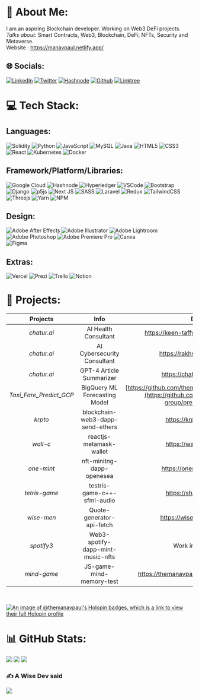 # 💫 About Me:
I am an aspiring Blockchain developer. Working on Web3 DeFi projects. <br>
_Talks about_: Smart Contracts, Web3, Blockchain, DeFi, NFTs, Security and Metaverse.<br>
Website : https://manavpaul.netlify.app/


## 🌐 Socials:

[![LinkedIn](https://img.shields.io/badge/LinkedIn-0077B5?style=for-the-badge&logo=linkedin&logoColor=white)](https://linkedin.com/in/https://www.linkedin.com/in/manav-paul/) 
[![Twitter](https://img.shields.io/badge/Twitter-1DA1F2?style=for-the-badge&logo=twitter&logoColor=white)](https://twitter.com/https://twitter.com/themanavpaul) 
[![Hashnode](https://img.shields.io/badge/Hashnode-2962FF?style=for-the-badge&logo=hashnode&logoColor=white)](https://manavpaul.hashnode.dev/)
[![Github](https://img.shields.io/badge/GitHub-100000?style=for-the-badge&logo=github&logoColor=white)](https://github.com/themanavpaul)
[![Linktree](https://img.shields.io/badge/linktree-66BFBF?style=for-the-badge&logo=linktree&logoColor=white)](https://linktr.ee/themanavpaul)

# 💻 Tech Stack:

## Languages:

![Solidity](https://img.shields.io/badge/Solidity-%23363636.svg?style=for-the-badge&logo=solidity&logoColor=white) 
![Python](https://img.shields.io/badge/python-3670A0?style=for-the-badge&logo=python&logoColor=ffdd54) 
![JavaScript](https://img.shields.io/badge/javascript-%23323330.svg?style=for-the-badge&logo=javascript&logoColor=%23F7DF1E)
![MySQL](https://img.shields.io/badge/mysql-%2300f.svg?style=for-the-badge&logo=mysql&logoColor=white) 
![Java](https://img.shields.io/badge/java-%23ED8B00.svg?style=for-the-badge&logo=java&logoColor=white) 
![HTML5](https://img.shields.io/badge/html5-%23E34F26.svg?style=for-the-badge&logo=html5&logoColor=white) 
![CSS3](https://img.shields.io/badge/css3-%231572B6.svg?style=for-the-badge&logo=css3&logoColor=white) 
![React](https://img.shields.io/badge/react-%2320232a.svg?style=for-the-badge&logo=react&logoColor=%2361DAFB) 
![Kubernetes](https://img.shields.io/badge/kubernetes-%23326ce5.svg?style=for-the-badge&logo=kubernetes&logoColor=white) 
![Docker](https://img.shields.io/badge/docker-%230db7ed.svg?style=for-the-badge&logo=docker&logoColor=white)

## Framework/Platform/Libraries:

![Google Cloud](https://img.shields.io/badge/GoogleCloud-%234285F4.svg?style=for-the-badge&logo=google-cloud&logoColor=white)
![Hashnode](https://img.shields.io/badge/Hashnode-2962FF?style=for-the-badge&logo=hashnode&logoColor=white)
![Hyperledger](https://img.shields.io/badge/hyperledger-2F3134?style=for-the-badge&logo=hyperledger&logoColor=white)
![VSCode](https://img.shields.io/badge/VSCode-0078D4?style=for-the-badge&logo=visual%20studio%20code&logoColor=white)
![Bootstrap](https://img.shields.io/badge/bootstrap-%23563D7C.svg?style=for-the-badge&logo=bootstrap&logoColor=white) 
![Django](https://img.shields.io/badge/django-%23092E20.svg?style=for-the-badge&logo=django&logoColor=white) 
![p5js](https://img.shields.io/badge/p5.js-ED225D?style=for-the-badge&logo=p5.js&logoColor=FFFFFF) 
![Next JS](https://img.shields.io/badge/Next-black?style=for-the-badge&logo=next.js&logoColor=white) 
![SASS](https://img.shields.io/badge/SASS-hotpink.svg?style=for-the-badge&logo=SASS&logoColor=white) 
![Laravel](https://img.shields.io/badge/laravel-%23FF2D20.svg?style=for-the-badge&logo=laravel&logoColor=white)
![Redux](https://img.shields.io/badge/redux-%23593d88.svg?style=for-the-badge&logo=redux&logoColor=white) 
![TailwindCSS](https://img.shields.io/badge/tailwindcss-%2338B2AC.svg?style=for-the-badge&logo=tailwind-css&logoColor=white) 
![Threejs](https://img.shields.io/badge/threejs-black?style=for-the-badge&logo=three.js&logoColor=white) 
![Yarn](https://img.shields.io/badge/yarn-%232C8EBB.svg?style=for-the-badge&logo=yarn&logoColor=white) 
![NPM](https://img.shields.io/badge/NPM-%23000000.svg?style=for-the-badge&logo=npm&logoColor=white) 


## Design:
![Adobe After Effects](https://img.shields.io/badge/Adobe%20After%20Effects-9999FF.svg?style=for-the-badge&logo=Adobe%20After%20Effects&logoColor=white) 
![Adobe Illustrator](https://img.shields.io/badge/adobeillustrator-%23FF9A00.svg?style=for-the-badge&logo=adobeillustrator&logoColor=white) 
![Adobe Lightroom](https://img.shields.io/badge/Adobe%20Lightroom-31A8FF.svg?style=for-the-badge&logo=Adobe%20Lightroom&logoColor=white) 
![Adobe Photoshop](https://img.shields.io/badge/adobephotoshop-%2331A8FF.svg?style=for-the-badge&logo=adobephotoshop&logoColor=white) 
![Adobe Premiere Pro](https://img.shields.io/badge/Adobe%20Premiere%20Pro-9999FF.svg?style=for-the-badge&logo=Adobe%20Premiere%20Pro&logoColor=white) 
![Canva](https://img.shields.io/badge/Canva-%2300C4CC.svg?style=for-the-badge&logo=Canva&logoColor=white) 	
![Figma](https://img.shields.io/badge/figma-%23F24E1E.svg?style=for-the-badge&logo=figma&logoColor=white) 


## Extras:

![Vercel](https://img.shields.io/badge/vercel-%23000000.svg?style=for-the-badge&logo=vercel&logoColor=white) 
![Prezi](https://img.shields.io/badge/Prezi-%23000000.svg?style=for-the-badge&logo=Prezi&logoColor=white) 
![Trello](https://img.shields.io/badge/Trello-%23000000.svg?style=for-the-badge&logo=Trello&logoColor=white) 
![Notion](https://img.shields.io/badge/Notion-%23000000.svg?style=for-the-badge&logo=notion&logoColor=white)

# 🎀 Projects:

| **Projects** 	|              **Info**             	|           **Demo**           	|                           **Repo**                          	|
|:------------:	|:---------------------------------:	|:----------------------------:	|:-----------------------------------------------------------:	|
| _chatur.ai_  	| AI Health Consultant              	| https://keen-taffy-a62363.netlify.app/	| Updating Soon                                     	|
| _chatur.ai_  	| AI Cybersecurity Consultant         | https://rakhshaai.netlify.app/	| ttps://github.com/themanavpaul/project-raksha             	|
| _chatur.ai_  	| GPT-4 Article Summarizer           	| https://chaturai.netlify.app/	| Updating Soon                                                	|
| _Taxi_Fare_Predict_GCP_     | BigQuery ML Forecasting Model  	| [https://github.com/themanavpaul/predict_taxi_fare_](https://github.com/cloud-community-group/predict_taxi_fare_)   	| [https://github.com/themanavpaul/predict_taxi_fare_](https://github.com/cloud-community-group/predict_taxi_fare_) 	|
| _krpto_      	| blockchain-web3-dapp-send-ethers  	| https://krpto.netlify.app/   	| https://github.com/themanavpaul/krpto-blockhchain-web3-dapp 	|
| _wall-c_     	| reactjs-metamask-wallet           	| https://wallc.netlify.app/   	| https://github.com/themanavpaul/wall-c-reactjs-and-metamask 	|
| _one-mint_   	| nft-minitng-dapp-openesea         	| https://onemint.netlify.app/ 	| Updating Soon                                               	|
| _tetris-game_ | testris-game-c++-sfml-audio         | https://shorturl.at/djnHS   	| https://github.com/themanavpaul/tetris-game                   |
| _wise-men_   	| Quote-generator-api-fetch         	| https://wisemen.netlify.app/ 	| Updating Soon                                               	|
| _spotify3_   	| Web3-spotify-dapp-mint-music-nfts 	| Work in progress...         	| Updating Soon                                               	|
| _mind-game_ 	| JS-game-mind-memory-test           	| https://themanavpaul.github.io/mind-game/ 	| https://github.com/themanavpaul/mind-game     	|
<br>

[![An image of @themanavpaul's Holopin badges, which is a link to view their full Holopin profile](https://holopin.me/themanavpaul)](https://holopin.io/@themanavpaul)

# 📊 GitHub Stats:
![](https://github-readme-stats.vercel.app/api?username=themanavpaul&theme=dark&hide_border=false&include_all_commits=false&count_private=false)
![](https://github-readme-streak-stats.herokuapp.com/?user=themanavpaul&theme=dark&hide_border=false) 
![](https://github-readme-stats.vercel.app/api/top-langs/?username=themanavpaul&theme=dark&hide_border=false&include_all_commits=false&count_private=false&layout=compact)

### ✍️ A Wise Dev said
![](https://quotes-github-readme.vercel.app/api?type=horizontal&theme=radical)

